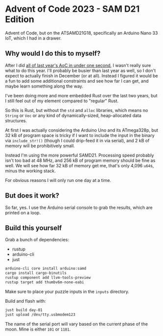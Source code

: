 # Advent of Code 2023 - SAM D21 Edition

Advent of Code, but on the ATSAMD21G18, specifically an Arduino Nano
33 IoT, which I had in a drawer.

## Why would I do this to myself?

After I did [all of last year's AoC in under one
second](https://github.com/sulami/advent-of-code-2022), I wasn't
really sure what to do this year. I'll probably be busier than last
year as well, so I don't expect to actually finish in December (or at
all). Instead I figured it would be a fun to add some additional
constraints and see how far I can get, and maybe learn something along
the way.

I've been doing more and more embedded Rust over the last two years,
but I still feel out of my element compared to "regular" Rust.

So this is Rust, but without the `std` and `alloc` libraries, which
means no `String` or `Vec` or any kind of dynamically-sized,
heap-allocated data structures.

At first I was actually considering the Arduino Uno and its
ATmega328p, but 32 kB of program space is tricky if I want to include
the input in the binary via `include_str!()` (though I could drip-feed
it in via serial), and 2 kB of memory will be prohibitively small.

Instead I'm using the more powerful SAMD21. Processing speed probably
isn't too bad at 48 MHz, and 256 kB of program memory should be fine
as well. We will see how far 32 kB of memory get me, that's only 4,096
`u64`s, minus the working stack.

For obvious reasons I will only run one day at a time.

## But does it work?

So far, yes. I use the Arduino serial console to grab the results,
which are printed on a loop.

## Build this yourself

Grab a bunch of dependencies:

- rustup
- arduino-cli
- just

```sh
arduino-cli core install arduino:samd
cargo install cargo-binutils
rustup component add llvm-tools-preview
rustup target add thumbv6m-none-eabi
```

Make sure to place your puzzle inputs in the `inputs` directory.

Build and flash with:

```sh
just build day-01
just upload /dev/tty.usbmodem123
```

The name of the serial port will vary based on the current phase of
the moon. Mine is either `101` or `1101`.
